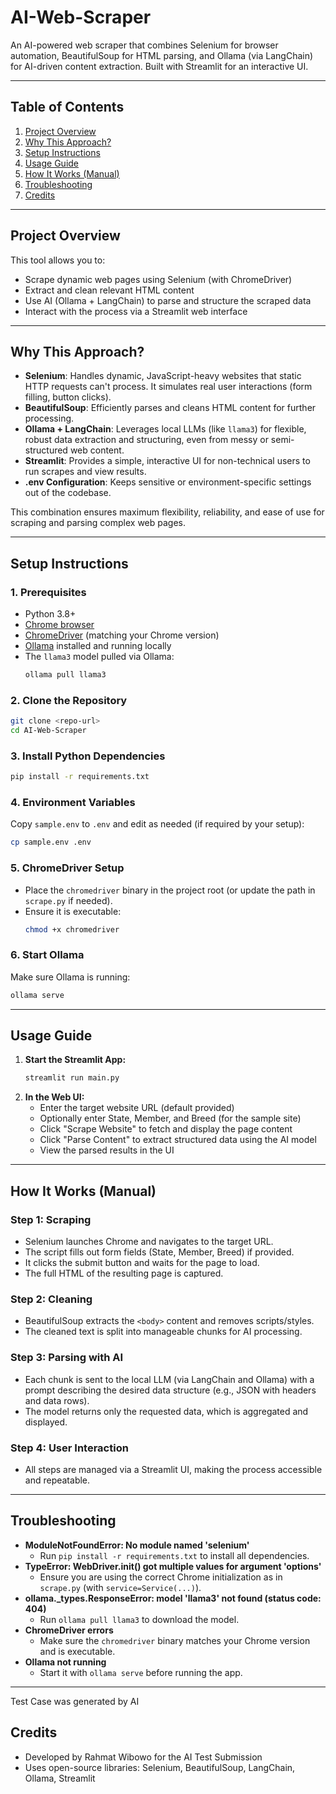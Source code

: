# AI-Web-Scraper

An AI-powered web scraper that combines Selenium for browser automation, BeautifulSoup for HTML parsing, and Ollama (via LangChain) for AI-driven content extraction. Built with Streamlit for an interactive UI.

---

## Table of Contents
1. [Project Overview](#project-overview)
2. [Why This Approach?](#why-this-approach)
3. [Setup Instructions](#setup-instructions)
4. [Usage Guide](#usage-guide)
5. [How It Works (Manual)](#how-it-works-manual)
6. [Troubleshooting](#troubleshooting)
7. [Credits](#credits)

---

## Project Overview

This tool allows you to:
- Scrape dynamic web pages using Selenium (with ChromeDriver)
- Extract and clean relevant HTML content
- Use AI (Ollama + LangChain) to parse and structure the scraped data
- Interact with the process via a Streamlit web interface

---

## Why This Approach?

- **Selenium**: Handles dynamic, JavaScript-heavy websites that static HTTP requests can't process. It simulates real user interactions (form filling, button clicks).
- **BeautifulSoup**: Efficiently parses and cleans HTML content for further processing.
- **Ollama + LangChain**: Leverages local LLMs (like `llama3`) for flexible, robust data extraction and structuring, even from messy or semi-structured web content.
- **Streamlit**: Provides a simple, interactive UI for non-technical users to run scrapes and view results.
- **.env Configuration**: Keeps sensitive or environment-specific settings out of the codebase.

This combination ensures maximum flexibility, reliability, and ease of use for scraping and parsing complex web pages.

---

## Setup Instructions

### 1. Prerequisites
- Python 3.8+
- [Chrome browser](https://www.google.com/chrome/)
- [ChromeDriver](https://chromedriver.chromium.org/downloads) (matching your Chrome version)
- [Ollama](https://ollama.com/) installed and running locally
- The `llama3` model pulled via Ollama:
  ```bash
  ollama pull llama3
  ```

### 2. Clone the Repository
```bash
git clone <repo-url>
cd AI-Web-Scraper
```

### 3. Install Python Dependencies
```bash
pip install -r requirements.txt
```

### 4. Environment Variables
Copy `sample.env` to `.env` and edit as needed (if required by your setup):
```bash
cp sample.env .env
```

### 5. ChromeDriver Setup
- Place the `chromedriver` binary in the project root (or update the path in `scrape.py` if needed).
- Ensure it is executable:
  ```bash
  chmod +x chromedriver
  ```

### 6. Start Ollama
Make sure Ollama is running:
```bash
ollama serve
```

---

## Usage Guide

1. **Start the Streamlit App:**
   ```bash
   streamlit run main.py
   ```
2. **In the Web UI:**
   - Enter the target website URL (default provided)
   - Optionally enter State, Member, and Breed (for the sample site)
   - Click "Scrape Website" to fetch and display the page content
   - Click "Parse Content" to extract structured data using the AI model
   - View the parsed results in the UI

---

## How It Works (Manual)

### Step 1: Scraping
- Selenium launches Chrome and navigates to the target URL.
- The script fills out form fields (State, Member, Breed) if provided.
- It clicks the submit button and waits for the page to load.
- The full HTML of the resulting page is captured.

### Step 2: Cleaning
- BeautifulSoup extracts the `<body>` content and removes scripts/styles.
- The cleaned text is split into manageable chunks for AI processing.

### Step 3: Parsing with AI
- Each chunk is sent to the local LLM (via LangChain and Ollama) with a prompt describing the desired data structure (e.g., JSON with headers and data rows).
- The model returns only the requested data, which is aggregated and displayed.

### Step 4: User Interaction
- All steps are managed via a Streamlit UI, making the process accessible and repeatable.

---

## Troubleshooting

- **ModuleNotFoundError: No module named 'selenium'**
  - Run `pip install -r requirements.txt` to install all dependencies.
- **TypeError: WebDriver.__init__() got multiple values for argument 'options'**
  - Ensure you are using the correct Chrome initialization as in `scrape.py` (with `service=Service(...)`).
- **ollama._types.ResponseError: model 'llama3' not found (status code: 404)**
  - Run `ollama pull llama3` to download the model.
- **ChromeDriver errors**
  - Make sure the `chromedriver` binary matches your Chrome version and is executable.
- **Ollama not running**
  - Start it with `ollama serve` before running the app.

---
Test Case was generated by AI
## Credits
- Developed by Rahmat Wibowo for the AI Test Submission
- Uses open-source libraries: Selenium, BeautifulSoup, LangChain, Ollama, Streamlit

